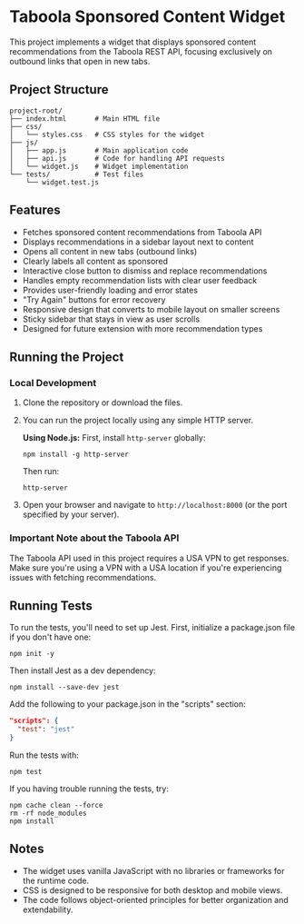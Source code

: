 # Taboola Sponsored Content Widget

This project implements a widget that displays sponsored content recommendations from the Taboola REST API, focusing exclusively on outbound links that open in new tabs.

## Project Structure

```
project-root/
├── index.html       # Main HTML file
├── css/
│   └── styles.css   # CSS styles for the widget
├── js/
│   ├── app.js       # Main application code
│   ├── api.js       # Code for handling API requests
│   └── widget.js    # Widget implementation
└── tests/           # Test files
    └── widget.test.js
```

## Features

- Fetches sponsored content recommendations from Taboola API
- Displays recommendations in a sidebar layout next to content
- Opens all content in new tabs (outbound links)
- Clearly labels all content as sponsored
- Interactive close button to dismiss and replace recommendations
- Handles empty recommendation lists with clear user feedback
- Provides user-friendly loading and error states
- "Try Again" buttons for error recovery
- Responsive design that converts to mobile layout on smaller screens
- Sticky sidebar that stays in view as user scrolls
- Designed for future extension with more recommendation types

## Running the Project

### Local Development

1. Clone the repository or download the files.
2. You can run the project locally using any simple HTTP server.

   **Using Node.js:**
   First, install `http-server` globally:
   ```
   npm install -g http-server
   ```
   Then run:
   ```
   http-server
   ```

3. Open your browser and navigate to `http://localhost:8000` (or the port specified by your server).

### Important Note about the Taboola API

The Taboola API used in this project requires a USA VPN to get responses. Make sure you're using a VPN with a USA location if you're experiencing issues with fetching recommendations.

## Running Tests

To run the tests, you'll need to set up Jest. First, initialize a package.json file if you don't have one:

```
npm init -y
```

Then install Jest as a dev dependency:

```
npm install --save-dev jest
```

Add the following to your package.json in the "scripts" section:

```json
"scripts": {
  "test": "jest"
}
```

Run the tests with:

```
npm test
```
If you having trouble running the tests, try:

```
npm cache clean --force
rm -rf node_modules
npm install
```
## Notes

- The widget uses vanilla JavaScript with no libraries or frameworks for the runtime code.
- CSS is designed to be responsive for both desktop and mobile views.
- The code follows object-oriented principles for better organization and extendability.
